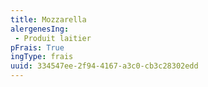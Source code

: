 ```yaml
---
title: Mozzarella
alergenesIng:
 - Produit laitier
pFrais: True
ingType: frais
uuid: 334547ee-2f94-4167-a3c0-cb3c28302edd
---
```

